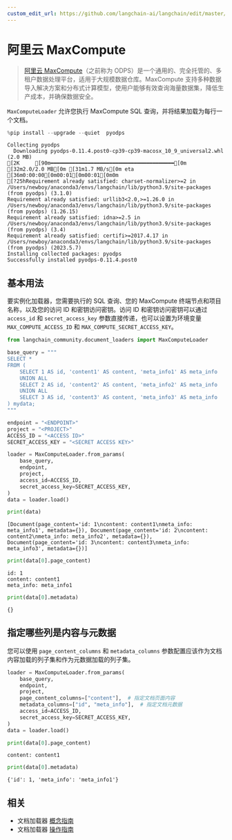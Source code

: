 ```yaml
---
custom_edit_url: https://github.com/langchain-ai/langchain/edit/master/docs/docs/integrations/document_loaders/alibaba_cloud_maxcompute.ipynb
---
```


# 阿里云 MaxCompute

>[阿里云 MaxCompute](https://www.alibabacloud.com/product/maxcompute)（之前称为 ODPS）是一个通用的、完全托管的、多租户数据处理平台，适用于大规模数据仓库。MaxCompute 支持多种数据导入解决方案和分布式计算模型，使用户能够有效查询海量数据集，降低生产成本，并确保数据安全。

`MaxComputeLoader` 允许您执行 MaxCompute SQL 查询，并将结果加载为每行一个文档。

```python
%pip install --upgrade --quiet  pyodps
```
```output
Collecting pyodps
  Downloading pyodps-0.11.4.post0-cp39-cp39-macosx_10_9_universal2.whl (2.0 MB)
[2K     [90m━━━━━━━━━━━━━━━━━━━━━━━━━━━━━━━━━━━━━━━━[0m [32m2.0/2.0 MB[0m [31m1.7 MB/s[0m eta [36m0:00:00[0m00:01[0m00:01[0m0m
[?25hRequirement already satisfied: charset-normalizer>=2 in /Users/newboy/anaconda3/envs/langchain/lib/python3.9/site-packages (from pyodps) (3.1.0)
Requirement already satisfied: urllib3<2.0,>=1.26.0 in /Users/newboy/anaconda3/envs/langchain/lib/python3.9/site-packages (from pyodps) (1.26.15)
Requirement already satisfied: idna>=2.5 in /Users/newboy/anaconda3/envs/langchain/lib/python3.9/site-packages (from pyodps) (3.4)
Requirement already satisfied: certifi>=2017.4.17 in /Users/newboy/anaconda3/envs/langchain/lib/python3.9/site-packages (from pyodps) (2023.5.7)
Installing collected packages: pyodps
Successfully installed pyodps-0.11.4.post0
```

## 基本用法
要实例化加载器，您需要执行的 SQL 查询、您的 MaxCompute 终端节点和项目名称，以及您的访问 ID 和密钥访问密钥。访问 ID 和密钥访问密钥可以通过 `access_id` 和 `secret_access_key` 参数直接传递，也可以设置为环境变量 `MAX_COMPUTE_ACCESS_ID` 和 `MAX_COMPUTE_SECRET_ACCESS_KEY`。

```python
from langchain_community.document_loaders import MaxComputeLoader
```

```python
base_query = """
SELECT *
FROM (
    SELECT 1 AS id, 'content1' AS content, 'meta_info1' AS meta_info
    UNION ALL
    SELECT 2 AS id, 'content2' AS content, 'meta_info2' AS meta_info
    UNION ALL
    SELECT 3 AS id, 'content3' AS content, 'meta_info3' AS meta_info
) mydata;
"""
```

```python
endpoint = "<ENDPOINT>"
project = "<PROJECT>"
ACCESS_ID = "<ACCESS ID>"
SECRET_ACCESS_KEY = "<SECRET ACCESS KEY>"
```

```python
loader = MaxComputeLoader.from_params(
    base_query,
    endpoint,
    project,
    access_id=ACCESS_ID,
    secret_access_key=SECRET_ACCESS_KEY,
)
data = loader.load()
```

```python
print(data)
```
```output
[Document(page_content='id: 1\ncontent: content1\nmeta_info: meta_info1', metadata={}), Document(page_content='id: 2\ncontent: content2\nmeta_info: meta_info2', metadata={}), Document(page_content='id: 3\ncontent: content3\nmeta_info: meta_info3', metadata={})]
```

```python
print(data[0].page_content)
```
```output
id: 1
content: content1
meta_info: meta_info1
```

```python
print(data[0].metadata)
```
```output
{}
```

## 指定哪些列是内容与元数据
您可以使用 `page_content_columns` 和 `metadata_columns` 参数配置应该作为文档内容加载的列子集和作为元数据加载的列子集。

```python
loader = MaxComputeLoader.from_params(
    base_query,
    endpoint,
    project,
    page_content_columns=["content"],  # 指定文档页面内容
    metadata_columns=["id", "meta_info"],  # 指定文档元数据
    access_id=ACCESS_ID,
    secret_access_key=SECRET_ACCESS_KEY,
)
data = loader.load()
```

```python
print(data[0].page_content)
```
```output
content: content1
```

```python
print(data[0].metadata)
```
```output
{'id': 1, 'meta_info': 'meta_info1'}
```

## 相关

- 文档加载器 [概念指南](/docs/concepts/#document-loaders)
- 文档加载器 [操作指南](/docs/how_to/#document-loaders)
